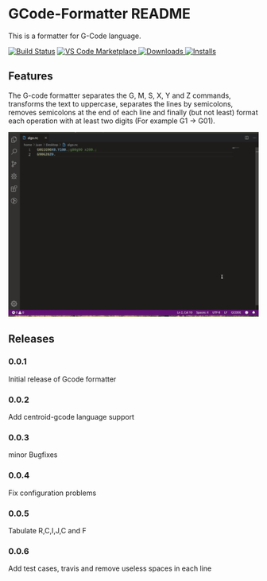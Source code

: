 # GCode-Formatter README

This is a formatter for G-Code language.

[![Build Status](https://travis-ci.org/Juancete/gcode-vsc-formatter.svg?branch=master)](https://travis-ci.org/Juancete/gcode-vsc-formatter)
[![VS Code Marketplace](https://vsmarketplacebadge.apphb.com/version/Juancete.gcode-formatter.svg) ![Downloads](https://vsmarketplacebadge.apphb.com/downloads-short/Juancete.gcode-formatter.svg) ![Installs](https://vsmarketplacebadge.apphb.com/installs-short/Juancete.gcode-formatter.svg)](https://marketplace.visualstudio.com/items?itemName=Juancete.gcode-formatter)

## Features

The G-code formatter separates the G, M, S, X, Y and Z commands, transforms the text to uppercase, separates the lines by semicolons, removes semicolons at the end of each line and finally (but not least) format each operation with at least two digits (For example G1 -> G01).

![feature G-Code](images/example.gif)

## Releases

### 0.0.1

Initial release of Gcode formatter

### 0.0.2

Add centroid-gcode language support 

### 0.0.3

minor Bugfixes

### 0.0.4

Fix configuration problems

### 0.0.5

Tabulate R,C,I,J,C and F

### 0.0.6

Add test cases, travis and remove useless spaces in each line